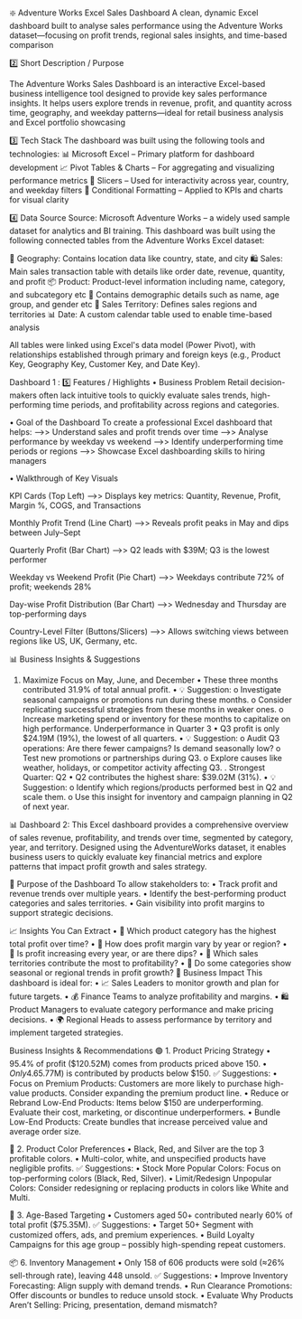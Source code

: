 ❇️ Adventure Works Excel Sales Dashboard
A clean, dynamic Excel dashboard built to analyse sales performance using the Adventure Works dataset—focusing on profit trends, regional sales insights, and time-based comparison

2️⃣ Short Description / Purpose

The Adventure Works Sales Dashboard is an interactive Excel-based business intelligence tool designed to provide key sales performance insights. It helps users explore trends in revenue, profit, and quantity across time, geography, and weekday patterns—ideal for retail business analysis and Excel portfolio showcasing

3️⃣ Tech Stack
The dashboard was built using the following tools and technologies:
📊 Microsoft Excel – Primary platform for dashboard development
📈 Pivot Tables & Charts – For aggregating and visualizing performance metrics
🧩 Slicers – Used for interactivity across year, country, and weekday filters
🎨 Conditional Formatting – Applied to KPIs and charts for visual clarity

4️⃣ Data Source
Source: Microsoft Adventure Works – a widely used sample dataset for analytics and BI training.
This dashboard was built using the following connected tables from the Adventure Works Excel dataset:

📍 Geography: Contains location data like country, state, and city
🛍️ Sales: Main sales transaction table with details like order date, revenue, quantity, and profit
📦 Product: Product-level information including name, category, and subcategory etc
🏢 Contains demographic details such as name, age group, and gender etc
🧮 Sales Territory: Defines sales regions and territories
📊 Date: A custom calendar table used to enable time-based analysis

All tables were linked using Excel's data model (Power Pivot), with relationships established through primary and foreign keys (e.g., Product Key, Geography Key, Customer Key, and Date Key).

Dashboard 1 :
5️⃣ Features / Highlights
• Business Problem
Retail decision-makers often lack intuitive tools to quickly evaluate sales trends, high-performing time periods, and profitability across regions and categories.

• Goal of the Dashboard
To create a professional Excel dashboard that helps:
-->> Understand sales and profit trends over time
-->> Analyse performance by weekday vs weekend
-->> Identify underperforming time periods or regions
-->> Showcase Excel dashboarding skills to hiring managers

• Walkthrough of Key Visuals

KPI Cards (Top Left)   -->>  Displays key metrics: Quantity, Revenue, Profit, Margin %, COGS, and Transactions

Monthly Profit Trend 
(Line Chart)	         -->> Reveals profit peaks in May and dips between July–Sept

Quarterly Profit 
(Bar Chart)            -->> Q2 leads with $39M; Q3 is the lowest performer

Weekday vs Weekend Profit 
(Pie Chart)             -->> Weekdays contribute 72% of profit; weekends 28%

Day-wise Profit Distribution 
(Bar Chart)             -->> Wednesday and Thursday are top-performing days

Country-Level Filter
(Buttons/Slicers)        -->> Allows switching views between regions like US, UK, Germany, etc.

📊 Business Insights & Suggestions
1. Maximize Focus on May, June, and December
•	These three months contributed 31.9% of total annual profit.
•	💡 Suggestion:
o	Investigate seasonal campaigns or promotions run during these months.
o	Consider replicating successful strategies from these months in weaker ones.
o	Increase marketing spend or inventory for these months to capitalize on high performance.
Underperformance in Quarter 3
•	Q3 profit is only $24.19M (19%), the lowest of all quarters.
•	💡 Suggestion:
o	Audit Q3 operations: Are there fewer campaigns? Is demand seasonally low?
o	Test new promotions or partnerships during Q3.
o	Explore causes like weather, holidays, or competitor activity affecting Q3.
. Strongest Quarter: Q2
•	Q2 contributes the highest share: $39.02M (31%).
•	💡 Suggestion:
o	Identify which regions/products performed best in Q2 and scale them.
o	Use this insight for inventory and campaign planning in Q2 of next year.


📊 Dashboard 2: 
This Excel dashboard provides a comprehensive overview of sales revenue, profitability, and trends over time, segmented by category, year, and territory. Designed using the AdventureWorks dataset, it enables business users to quickly evaluate key financial metrics and explore patterns that impact profit growth and sales strategy.

🎯 Purpose of the Dashboard
To allow stakeholders to:
•	Track profit and revenue trends over multiple years.
•	Identify the best-performing product categories and sales territories.
•	Gain visibility into profit margins to support strategic decisions.

📈 Insights You Can Extract
•	📌 Which product category has the highest total profit over time?
•	📌 How does profit margin vary by year or region?
•	📌 Is profit increasing every year, or are there dips?
•	📌 Which sales territories contribute the most to profitability?
•	📌 Do some categories show seasonal or regional trends in profit growth?
💼 Business Impact
This dashboard is ideal for:
•	📈 Sales Leaders to monitor growth and plan for future targets.
•	💰 Finance Teams to analyze profitability and margins.
•	🛍️ Product Managers to evaluate category performance and make pricing decisions.
•	🌍 Regional Heads to assess performance by territory and implement targeted strategies.

Business Insights & Recommendations
🟢 1. Product Pricing Strategy
•	95.4% of profit ($120.52M) comes from products priced above $150.
•	Only 4.6% ($5.77M) is contributed by products below $150.
✅ Suggestions:
•	Focus on Premium Products: Customers are more likely to purchase high-value products. Consider expanding the premium product line.
•	Reduce or Rebrand Low-End Products: Items below $150 are underperforming. Evaluate their cost, marketing, or discontinue underperformers.
•	Bundle Low-End Products: Create bundles that increase perceived value and average order size.

🎨 2. Product Color Preferences
•	Black, Red, and Silver are the top 3 profitable colors.
•	Multi-color, white, and unspecified products have negligible profits.
✅ Suggestions:
•	Stock More Popular Colors: Focus on top-performing colors (Black, Red, Silver).
•	Limit/Redesign Unpopular Colors: Consider redesigning or replacing products in colors like White and Multi.

👴 3. Age-Based Targeting
•	Customers aged 50+ contributed nearly 60% of total profit ($75.35M).
✅ Suggestions:
•	Target 50+ Segment with customized offers, ads, and premium experiences.
•	Build Loyalty Campaigns for this age group – possibly high-spending repeat customers.

📦 6. Inventory Management
•	Only 158 of 606 products were sold (≈26% sell-through rate), leaving 448 unsold.
✅ Suggestions:
•	Improve Inventory Forecasting: Align supply with demand trends.
•	Run Clearance Promotions: Offer discounts or bundles to reduce unsold stock.
•	Evaluate Why Products Aren’t Selling: Pricing, presentation, demand mismatch?

